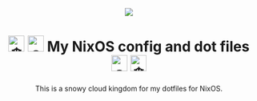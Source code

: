 <p align="center">
  <img src="https://gitlab.com/uploads/-/system/project/avatar/40517887/68747470733a2f2f692e696d6775722e636f6d2f367146436c41312e706e67.png" />
</p>

<h1 align ="center">
  <picture>
  <source srcset="https://fonts.gstatic.com/s/e/notoemoji/latest/2744_fe0f/512.webp" type="image/webp">
    <img src="https://fonts.gstatic.com/s/e/notoemoji/latest/2744_fe0f/512.gif" alt="❄" width="32" height="32">
  </picture> 
  <picture>
  <source srcset="https://fonts.gstatic.com/s/e/notoemoji/latest/26c4/512.webp" type="image/webp">
  <img src="https://fonts.gstatic.com/s/e/notoemoji/latest/26c4/512.gif" alt="⛄" width="32" height="32">
</picture>
  My NixOS config and dot files
  <picture>
  <source srcset="https://fonts.gstatic.com/s/e/notoemoji/latest/26c4/512.webp" type="image/webp">
  <img src="https://fonts.gstatic.com/s/e/notoemoji/latest/26c4/512.gif" alt="⛄" width="32" height="32">
</picture>
  <picture>
  <source srcset="https://fonts.gstatic.com/s/e/notoemoji/latest/2744_fe0f/512.webp" type="image/webp">
  <img src="https://fonts.gstatic.com/s/e/notoemoji/latest/2744_fe0f/512.gif" alt="❄" width="32" height="32">
  </picture></h1>
<p align="center"> This is a snowy cloud kingdom for my dotfiles for NixOS.</p>
